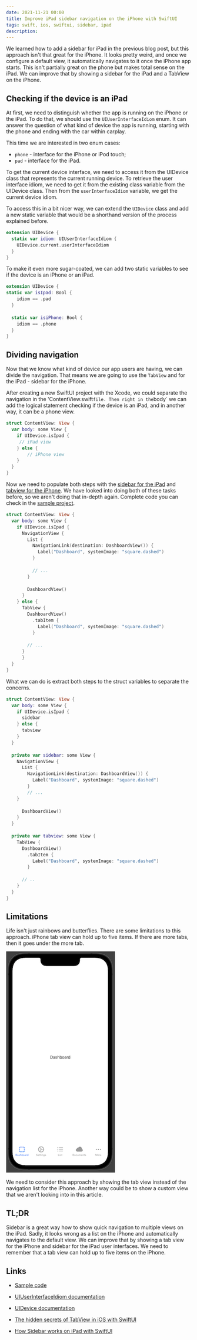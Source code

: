 ```yaml
---
date: 2021-11-21 00:00
title: Improve iPad sidebar navigation on the iPhone with SwiftUI
tags: swift, ios, swiftui, sidebar, ipad
description: 
---
```


We learned how to add a sidebar for iPad in the previous blog post, but this approach isn't that great for the iPhone. It looks pretty weird, and once we configure a default view, it automatically navigates to it once the iPhone app starts. This isn't partially great on the phone but makes total sense on the iPad. We can improve that by showing a sidebar for the iPad and a TabView on the iPhone.

## Checking if the device is an iPad

At first, we need to distinguish whether the app is running on the iPhone or the iPad. To do that, we should use the `UIUserInterfaceIdiom` enum. It can answer the question of what kind of device the app is running, starting with the phone and ending with the car within carplay.

This time we are interested in two enum cases:
* `phone` - interface for the iPhone or iPod touch;
* `pad` - interface for the iPad.

To get the current device interface, we need to access it from the UIDevice class that represents the current running device. To retrieve the user interface idiom, we need to get it from the existing class variable from the UIDevice class. Then from the `userInterfaceIdiom` variable, we get the current device idiom.

To access this in a bit nicer way, we can extend the `UIDevice` class and add a new static variable that would be a shorthand version of the process explained before.

```swift
extension UIDevice {
  static var idiom: UIUserInterfaceIdiom {
    UIDevice.current.userInterfaceIdiom
  }
}
```

To make it even more sugar-coated, we can add two static variables to see if the device is an iPhone or an iPad.

```swift
extension UIDevice {
static var isIpad: Bool {
    idiom == .pad
  }
  
  static var isiPhone: Bool {
    idiom == .phone
  }
}
```

## Dividing navigation

Now that we know what kind of device our app users are having, we can divide the navigation. That means we are going to use the `TabView` and for the iPad - sidebar for the iPhone.

After creating a new SwiftUI project with the Xcode, we could separate the navigation in the 'ContentView.swift` file. Then right in the `body` we can add the logical statement checking if the device is an iPad, and in another way, it can be a phone view.

```swift
struct ContentView: View {
  var body: some View {
    if UIDevice.isIpad {
     // iPad view
    } else {
	    // iPhone view
    }
  }
}
```

Now we need to populate both steps with the [sidebar for the iPad]() and [tabview for the iPhone](). We have looked into doing both of these tasks before, so we aren't doing that in-depth again. Complete code you can check in the [sample project]().

```swift
struct ContentView: View {
  var body: some View {
    if UIDevice.isIpad {
      NavigationView {
        List {
          NavigationLink(destination: DashboardView()) {
            Label("Dashboard", systemImage: "square.dashed")
          }

          // ...
        }
      
        DashboardView()
      }
    } else {
      TabView {
        DashboardView()
          .tabItem {
            Label("Dashboard", systemImage: "square.dashed")
          }

        // ...
      }
	  }
  }
}
```

What we can do is extract both steps to the struct variables to separate the concerns.

```swift
struct ContentView: View {
  var body: some View {
    if UIDevice.isIpad {
      sidebar
    } else {
      tabview
    }
  }
  
  private var sidebar: some View {
    NavigationView {
      List {
        NavigationLink(destination: DashboardView()) {
          Label("Dashboard", systemImage: "square.dashed")
        }
        // ...
    }
      
      DashboardView()
    }
  }
  
  private var tabview: some View {
    TabView {
      DashboardView()
        .tabItem {
          Label("Dashboard", systemImage: "square.dashed")
        }

      // ..
    }
  }
}
```

## Limitations

Life isn't just rainbows and butterflies. There are some limitations to this approach. iPhone tab view can hold up to five items. If there are more tabs, then it goes under the more tab.

![iPhone TabView More tab](/assets/swiftui-sidebar-tabview/iphone-tabview-more.png)

We need to consider this approach by showing the tab view instead of the navigation list for the iPhone. Another way could be to show a custom view that we aren't looking into in this article.

## TL;DR

Sidebar is a great way how to show quick navigation to multiple views on the iPad. Sadly, it looks wrong as a list on the iPhone and automatically navigates to the default view. We can improve that by showing a tab view for the iPhone and sidebar for the iPad user interfaces.  We need to remember that a tab view can hold up to five items on the iPhone.

## Links

* [Sample code](https://github.com/fassko/SwiftUISidebar)

* [UIUserInterfaceIdiom documentation](https://developer.apple.com/documentation/uikit/uiuserinterfaceidiom)
* [UIDevice documentation](https://developer.apple.com/documentation/uikit/uidevice/)
* [The hidden secrets of TabView in iOS with SwiftUI](https://kristaps.me/blog/swiftui-tabview/)
* [How Sidebar works on iPad with SwiftUI](https://kristaps.me/blog/swiftui-sidebar/)